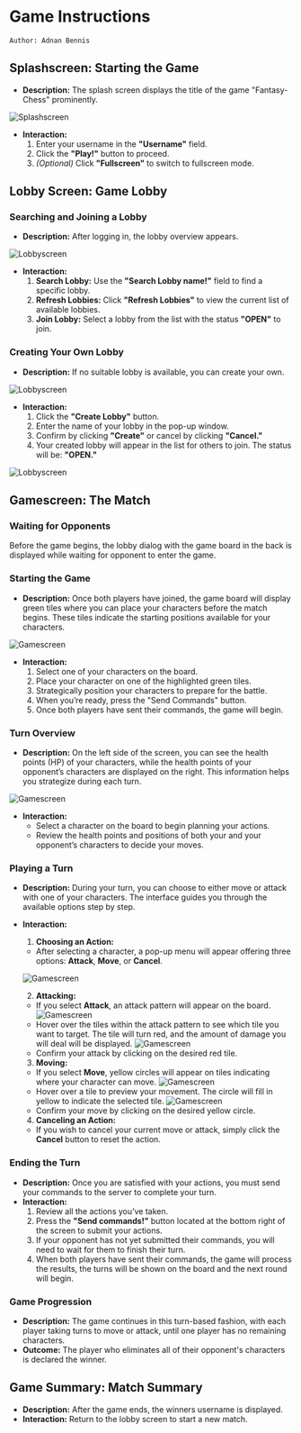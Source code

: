 # Game Instructions

`Author: Adnan Bennis`

## **Splashscreen: Starting the Game**

- **Description:**
The splash screen displays the title of the game "Fantasy-Chess" prominently.

![Splashscreen](../img/gameplay/Splashscreen.png)
- **Interaction:**
  1. Enter your username in the **"Username"** field.
  2. Click the **"Play!"** button to proceed.
  3. *(Optional)* Click **"Fullscreen"** to switch to fullscreen mode.

## **Lobby Screen: Game Lobby**

### **Searching and Joining a Lobby**
- **Description:** After logging in, the lobby overview appears.

![Lobbyscreen](../img/gameplay/Lobbyscreen1.png)
- **Interaction:**
    1. **Search Lobby:** Use the **"Search Lobby name!"** field to find a specific lobby.
    2. **Refresh Lobbies:** Click **"Refresh Lobbies"** to view the current list of available lobbies.
    3. **Join Lobby:** Select a lobby from the list with the status **"OPEN"** to join.

### **Creating Your Own Lobby**
- **Description:** If no suitable lobby is available, you can create your own.

![Lobbyscreen](../img/gameplay/Lobbyscreen4.png)
- **Interaction:**
    1. Click the **"Create Lobby"** button.
    2. Enter the name of your lobby in the pop-up window.
    3. Confirm by clicking **"Create"** or cancel by clicking **"Cancel."**
    4. Your created lobby will appear in the list for others to join. The status will be: **"OPEN."**

![Lobbyscreen](../img/gameplay/Lobbyscreen5.png)

## **Gamescreen: The Match**

### **Waiting for Opponents**
Before the game begins, the lobby dialog with the game board in the back is displayed while waiting for opponent to enter the game.

### **Starting the Game**
- **Description:** Once both players have joined, the game board will display green tiles where you can place your characters before the match begins. These tiles indicate the starting positions available for your characters.

![Gamescreen](../img/gameplay/Gamescreen2.png)
- **Interaction:**
    1. Select one of your characters on the board.
    2. Place your character on one of the highlighted green tiles.
    3. Strategically position your characters to prepare for the battle.
    4. When you’re ready, press the "Send Commands" button.
    5. Once both players have sent their commands, the game will begin.

### **Turn Overview**
- **Description:** On the left side of the screen, you can see the health points (HP) of your characters, while the health points of your opponent’s characters are displayed on the right. This information helps you strategize during each turn.

![Gamescreen](../img/gameplay/CharacterStats.png)
- **Interaction:**
  - Select a character on the board to begin planning your actions.
  - Review the health points and positions of both your and your opponent’s characters to decide your moves.

### **Playing a Turn**
- **Description:** During your turn, you can choose to either move or attack with one of your characters. The interface guides you through the available options step by step.
- **Interaction:**
  1. **Choosing an Action:**
    - After selecting a character, a pop-up menu will appear offering three options: **Attack**, **Move**, or **Cancel**.

  ![Gamescreen](../img/gameplay/ChooseAction.png)

  2. **Attacking:**
  - If you select **Attack**, an attack pattern will appear on the board.
    ![Gamescreen](../img/gameplay/AttackPattern.png)
  - Hover over the tiles within the attack pattern to see which tile you want to target. The tile will turn red, and the amount of damage you will deal will be displayed.
    ![Gamescreen](../img/gameplay/AttackPatternHover.png)
  - Confirm your attack by clicking on the desired red tile.

  3. **Moving:**
  - If you select **Move**, yellow circles will appear on tiles indicating where your character can move.
    ![Gamescreen](../img/gameplay/MovePattern.png)
  - Hover over a tile to preview your movement. The circle will fill in yellow to indicate the selected tile.
    ![Gamescreen](../img/gameplay/HoverMovePattern.png)
  - Confirm your move by clicking on the desired yellow circle.

  4. **Canceling an Action:**
  - If you wish to cancel your current move or attack, simply click the **Cancel** button to reset the action.

### **Ending the Turn**
- **Description:** Once you are satisfied with your actions, you must send your commands to the server to complete your turn.
- **Interaction:**
  1. Review all the actions you’ve taken.
  2. Press the **"Send commands!"** button located at the bottom right of the screen to submit your actions.
  3. If your opponent has not yet submitted their commands, you will need to wait for them to finish their turn.
  4. When both players have sent their commands, the game will process the results, the turns will be shown on the board and the next round will begin.

### **Game Progression**
- **Description:** The game continues in this turn-based fashion, with each player taking turns to move or attack, until one player has no remaining characters.
- **Outcome:** The player who eliminates all of their opponent's characters is declared the winner.

## **Game Summary: Match Summary**
- **Description:** After the game ends, the winners username is displayed. 
- **Interaction:** Return to the lobby screen to start a new match.
